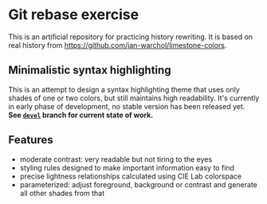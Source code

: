 Git rebase exercise
===================

This is an artificial repository for practicing history rewriting. It is based
on real history from https://github.com/jan-warchol/limestone-colors.


Minimalistic syntax highlighting
--------------------------------

This is an attempt to design a syntax highlighting theme that uses only shades
of one or two colors, but still maintains high readability. It's currently in
early phase of development, no stable version has been released yet. **See
[`devel`](https://github.com/jan-warchol/monochrome-syntax/tree/devel) branch
for current state of work.**


Features
--------

- moderate contrast: very readable but not tiring to the eyes
- styling rules designed to make important information easy to find
- precise lightness relationships calculated using CIE Lab colorspace
- parameterized: adjust foreground, background or contrast
  and generate all other shades from that
